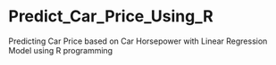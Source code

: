 # Predict_Car_Price_Using_R
Predicting Car Price based on Car Horsepower with Linear Regression Model using R programming

